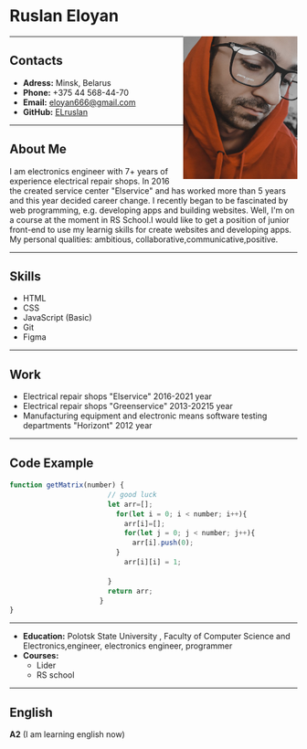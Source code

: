 
Ruslan Eloyan
====================
<img src="img/photo.jpg" width="200" height="250" align="right" top="10px" alt="photo" >

---

**Contacts**
-------------------------

*   **Adress:** Minsk, Belarus
*   **Phone:** +375 44 568-44-70
*   **Email:** eloyan666@gmail.com
*   **GitHub:** [ELruslan](https://github.com/elruslan)
----
**About Me**
-------------------------

I am electronics engineer with 7+ years of experience electrical repair shops. In 2016 the created service center "Elservice" and has worked more than 5 years and this year decided career change.
I recently began to be fascinated by web programming, e.g. developing apps and building websites.
Well, I'm on a course at the moment in RS School.I would like to get a position of junior front-end to use my learnig skills  for create websites and developing apps.
My personal qualities: ambitious, collaborative,communicative,positive.

---

**Skills**
---------------------

*   HTML
*   CSS
*   JavaScript (Basic)
*   Git
*   Figma
----
**Work**
---------------------

*   Electrical repair shops "Elservice" 2016-2021 year
*   Electrical repair shops "Greenservice" 2013-20215 year
*   Manufacturing equipment and electronic means software testing departments "Horizont" 2012 year
----
**Code Example**
---------------------------------

    
```javascript
function getMatrix(number) {
                        // good luck
                        let arr=[];
                          for(let i = 0; i < number; i++){
                            arr[i]=[];
                            for(let j = 0; j < number; j++){
                              arr[i].push(0);
                          }
                            arr[i][i] = 1;
                          
                        }
                        return arr;
                      } 
}
```
                      
----   


*   **Education:** Polotsk State University , Faculty of Computer Science
and Electronics,engineer, electronics engineer, programmer
*   **Courses:**
    *   Lider 
    *   RS school
-----
**English**
-----------------------

**A2** (I am learning english now)
